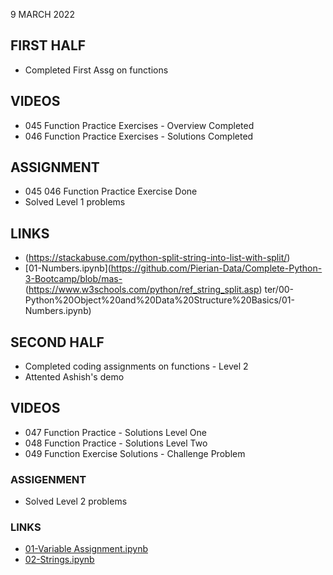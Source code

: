 9 MARCH 2022

## FIRST HALF

- Completed First Assg on functions 

## VIDEOS

- 045 Function Practice Exercises - Overview Completed
- 046 Function Practice Exercises - Solutions Completed 

## ASSIGNMENT

- 045 046 Function Practice Exercise Done
- Solved Level 1 problems

## LINKS

- (https://stackabuse.com/python-split-string-into-list-with-split/)
- [01-Numbers.ipynb](https://github.com/Pierian-Data/Complete-Python-3-Bootcamp/blob/mas- (https://www.w3schools.com/python/ref_string_split.asp)
ter/00-Python%20Object%20and%20Data%20Structure%20Basics/01-Numbers.ipynb) 

## SECOND HALF

- Completed coding assignments on functions - Level 2
- Attented Ashish's demo

## VIDEOS

- 047 Function Practice - Solutions Level One
- 048 Function Practice - Solutions Level Two
- 049 Function Exercise Solutions - Challenge Problem

### ASSIGENMENT

- Solved Level 2 problems

### LINKS

- [01-Variable Assignment.ipynb](https://github.com/Pierian-Data/Complete-Python-3-Bootcamp/blob/master/00-Python%20Object%20and%20Data%20Structure%20Basics/01-Variable%20Assignment.ipynb)
- [02-Strings.ipynb](https://github.com/Pierian-Data/Complete-Python-3-Bootcamp/blob/master/00-Python%20Object%20and%20Data%20Structure%20Basics/02-Strings.ipynb)